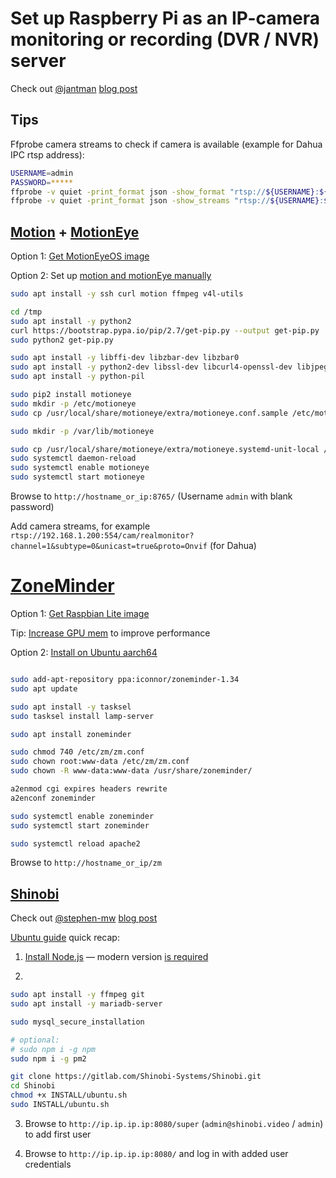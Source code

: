 # Set up Raspberry Pi as an IP-camera monitoring or recording (DVR / NVR) server

Check out [@jantman](https://github.com/jantman) [blog post](https://blog.jasonantman.com/2018/05/linux-surveillance-camera-software-evaluation/)


## Tips

Ffprobe camera streams to check if camera is available (example for Dahua IPC rtsp address):

```bash
USERNAME=admin
PASSWORD=*****
ffprobe -v quiet -print_format json -show_format "rtsp://${USERNAME}:${PASSWORD}@192.168.1.201:554/cam/realmonitor?channel=1&subtype=0&unicast=true&proto=Onvif"
ffprobe -v quiet -print_format json -show_streams "rtsp://${USERNAME}:${PASSWORD}@192.168.1.201:554/cam/realmonitor?channel=1&subtype=0&unicast=true&proto=Onvif"
```


## [Motion](https://github.com/Motion-Project/motion) + [MotionEye](https://github.com/ccrisan/motioneye)

Option 1: [Get MotionEyeOS image](https://github.com/ccrisan/motioneyeos/wiki/Installation)

Option 2: Set up [motion and motionEye manually](https://github.com/ccrisan/motioneye/wiki/%28Install-On-Ubuntu-%2820.04-or-Newer%29)

```bash
sudo apt install -y ssh curl motion ffmpeg v4l-utils

cd /tmp
sudo apt install -y python2
curl https://bootstrap.pypa.io/pip/2.7/get-pip.py --output get-pip.py
sudo python2 get-pip.py

sudo apt install -y libffi-dev libzbar-dev libzbar0
sudo apt install -y python2-dev libssl-dev libcurl4-openssl-dev libjpeg-dev
sudo apt install -y python-pil

sudo pip2 install motioneye
sudo mkdir -p /etc/motioneye
sudo cp /usr/local/share/motioneye/extra/motioneye.conf.sample /etc/motioneye/motioneye.conf

sudo mkdir -p /var/lib/motioneye

sudo cp /usr/local/share/motioneye/extra/motioneye.systemd-unit-local /etc/systemd/system/motioneye.service
sudo systemctl daemon-reload
sudo systemctl enable motioneye
sudo systemctl start motioneye
```

Browse to `http://hostname_or_ip:8765/` (Username `admin` with blank password)

Add camera streams, for example `rtsp://192.168.1.200:554/cam/realmonitor?channel=1&subtype=0&unicast=true&proto=Onvif` (for Dahua)


# [ZoneMinder](https://github.com/ZoneMinder/zoneminder)

Option 1: [Get Raspbian Lite image](https://zmrepo.zoneminder.com/)

Tip: [Increase GPU mem](https://wiki.zoneminder.com/Single_Board_Computers#GPU_Memory) to improve performance

Option 2: [Install on Ubuntu aarch64](https://zoneminder.readthedocs.io/en/latest/installationguide/ubuntu.html#easy-way-ubuntu-18-04-bionic)

```bash

sudo add-apt-repository ppa:iconnor/zoneminder-1.34
sudo apt update

sudo apt install -y tasksel
sudo tasksel install lamp-server

sudo apt install zoneminder

sudo chmod 740 /etc/zm/zm.conf
sudo chown root:www-data /etc/zm/zm.conf
sudo chown -R www-data:www-data /usr/share/zoneminder/

a2enmod cgi expires headers rewrite
a2enconf zoneminder

sudo systemctl enable zoneminder
sudo systemctl start zoneminder

sudo systemctl reload apache2
```

Browse to `http://hostname_or_ip/zm`


## [Shinobi](https://gitlab.com/Shinobi-Systems/Shinobi)

Check out [@stephen-mw](https://github.com/stephen-mw) [blog post](https://www.heystephenwood.com/2018/08/shinobi-on-raspberry-pi-3-b.html)

[Ubuntu guide](https://shinobi.video/docs/start#content-ubuntu--the-easier-way) quick recap:

1. [Install Node.js](./NodeJS.md) — modern version [is required](https://hub.shinobi.video/articles/view/sIuhLW2A0E8A7K3)

2.

```bash
sudo apt install -y ffmpeg git
sudo apt install -y mariadb-server

sudo mysql_secure_installation

# optional:
# sudo npm i -g npm
sudo npm i -g pm2

git clone https://gitlab.com/Shinobi-Systems/Shinobi.git
cd Shinobi
chmod +x INSTALL/ubuntu.sh
sudo INSTALL/ubuntu.sh
```

3. Browse to `http://ip.ip.ip.ip:8080/super` (`admin@shinobi.video` / `admin`) to add first user

4. Browse to `http://ip.ip.ip.ip:8080/` and log in with added user credentials



